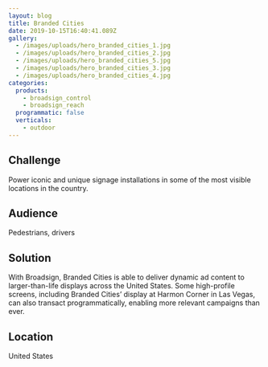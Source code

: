 ```yaml
---
layout: blog
title: Branded Cities
date: 2019-10-15T16:40:41.089Z
gallery:
  - /images/uploads/hero_branded_cities_1.jpg
  - /images/uploads/hero_branded_cities_2.jpg
  - /images/uploads/hero_branded_cities_5.jpg
  - /images/uploads/hero_branded_cities_3.jpg
  - /images/uploads/hero_branded_cities_4.jpg
categories:
  products:
    - broadsign_control
    - broadsign_reach
  programmatic: false
  verticals:
    - outdoor
---
```

## Challenge

Power iconic and unique signage installations in some of the most visible locations in the country.

## Audience

Pedestrians, drivers

## Solution

With Broadsign, Branded Cities is able to deliver dynamic ad content to larger-than-life displays across the United States. Some high-profile screens, including Branded Cities’ display at Harmon Corner in Las Vegas, can also transact programmatically, enabling more relevant campaigns than ever.

## Location

United States
